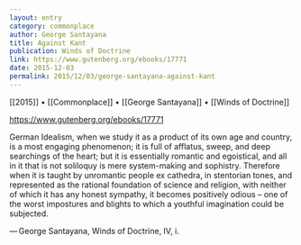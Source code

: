 ```yaml
---
layout: entry
category: commonplace
author: George Santayana
title: Against Kant
publication: Winds of Doctrine
link: https://www.gutenberg.org/ebooks/17771
date: 2015-12-03
permalink: 2015/12/03/george-santayana-against-kant
---
```


[[2015]] • [[Commonplace]] • [[George Santayana]] • [[Winds of Doctrine]]

https://www.gutenberg.org/ebooks/17771

German Idealism, when we study it as a product of its own age and country, is a most engaging phenomenon; it is full of afflatus, sweep, and deep searchings of the heart; but it is essentially romantic and egoistical, and all in it that is not soliloquy is mere system-making and sophistry. Therefore when it is taught by unromantic people ex cathedra, in stentorian tones, and represented as the rational foundation of science and religion, with neither of which it has any honest sympathy, it becomes positively odious – one of the worst impostures and blights to which a youthful imagination could be subjected.

— George Santayana, Winds of Doctrine, IV, i.